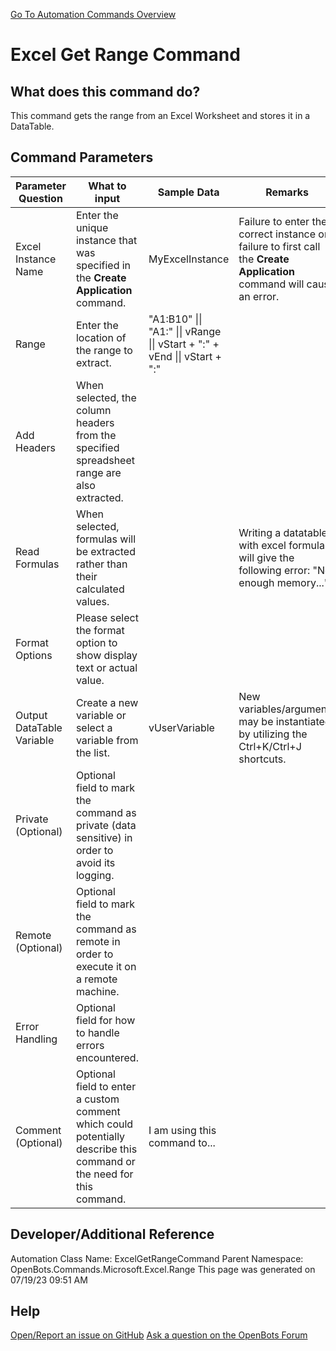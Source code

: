 <!--TITLE: Excel Get Range Command -->
<!-- SUBTITLE: a command in the Microsoft Commands\Excel\Range group. -->
[Go To Automation Commands Overview](/automation-commands)


# Excel Get Range Command


## What does this command do?
This command gets the range from an Excel Worksheet and stores it in a DataTable.


## Command Parameters
| Parameter Question   	| What to input  	|  Sample Data 	| Remarks  	|
| ---                    | ---               | ---           | ---       |
|Excel Instance Name|Enter the unique instance that was specified in the **Create Application** command.|MyExcelInstance|Failure to enter the correct instance or failure to first call the **Create Application** command will cause an error.|
|Range|Enter the location of the range to extract.|"A1:B10" \|\| "A1:" \|\| vRange \|\| vStart + ":" + vEnd \|\| vStart + ":"||
|Add Headers|When selected, the column headers from the specified spreadsheet range are also extracted.|||
|Read Formulas|When selected, formulas will be extracted rather than their calculated values.||Writing a datatable with excel formulas will give the following error: "Not enough memory...".|
|Format Options|Please select the format option to show display text or actual value.|||
|Output DataTable Variable|Create a new variable or select a variable from the list.|vUserVariable|New variables/arguments may be instantiated by utilizing the Ctrl+K/Ctrl+J shortcuts.|
|Private (Optional)|Optional field to mark the command as private (data sensitive) in order to avoid its logging.|||
|Remote (Optional)|Optional field to mark the command as remote in order to execute it on a remote machine.|||
|Error Handling|Optional field for how to handle errors encountered.|||
|Comment (Optional)|Optional field to enter a custom comment which could potentially describe this command or the need for this command.|I am using this command to...||


## Developer/Additional Reference
Automation Class Name: ExcelGetRangeCommand
Parent Namespace: OpenBots.Commands.Microsoft.Excel.Range
This page was generated on 07/19/23 09:51 AM


## Help
[Open/Report an issue on GitHub](https://github.com/OpenBotsAI/OpenBots.Studio/issues/new)
[Ask a question on the OpenBots Forum](https://openbots.ai/forums/)
